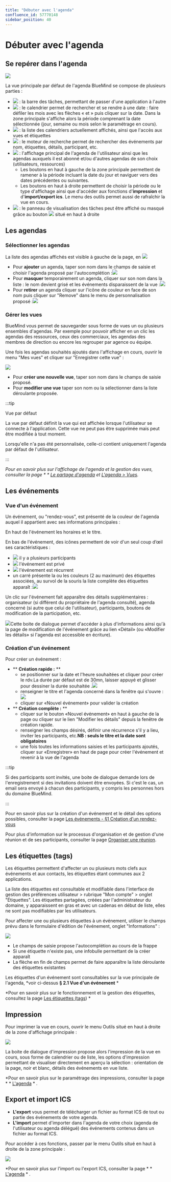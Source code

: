 ```yaml
---
title: "Débuter avec l'agenda"
confluence_id: 57770148
sidebar_position: 40
---
```

# Débuter avec l'agenda


## Se repérer dans l'agenda

![](../attachments/57770444/72188625.png)

La vue principale par défaut de l'agenda BlueMind se compose de plusieurs parties :

- ![](../attachments/57769989/69896475.png) : la barre des tâches, permettant de passer d'une application à l'autre
- ![](../attachments/57769989/69896474.png) : le calendrier permet de rechercher et se rendre à une date : faire défiler les mois avec les flèches « et » puis cliquer sur la date. Dans la zone principale s'affiche alors la période comprenant la date sélectionnée (jour, semaine ou mois selon le paramétrage en cours).
- ![](../attachments/57769989/69896473.png) : la liste des calendriers actuellement affichés, ainsi que l'accès aux vues et étiquettes
- ![](../attachments/57769989/69896472.png) : le moteur de recherche permet de rechercher des événements par nom, étiquettes, détails, participant, etc.
- ![](../attachments/57769989/69896471.png) : l'affichage principal de l'agenda de l'utilisateur ainsi que les agendas auxquels il est abonné et/ou d'autres agendas de son choix (utilisateurs, ressources)
    - Les boutons en haut à gauche de la zone principale permettent de ramener à la période incluant la date du jour et naviguer vers des dates précédentes ou suivantes.
    - Les boutons en haut à droite permettent de choisir la période ou le type d'affichage ainsi que d'accéder aux fonctions d'**impression** et d'**import/export ics**. Le menu des outils permet aussi de rafraîchir la vue en cours.
- ![](../attachments/57769989/69896470.png) : le panneau de visualisation des tâches peut être affiché ou masqué grâce au bouton ![](../attachments/57770612/57770623.png) situé en haut à droite


## Les agendas

### Sélectionner les agendas

La liste des agendas affichés est visible à gauche de la page, en ![](../attachments/57770148/72188537.png)

- Pour **ajouter** un agenda, taper son nom dans le champs de saisie et choisir l'agenda proposé par l'autocomplétion :![](../attachments/57770148/72188536.png)
- Pour **masquer** temporairement un agenda, cliquer sur son nom dans la liste : le nom devient grisé et les événements disparaissent de la vue :![](../attachments/57770148/72188535.png)
- Pour **retirer** un agenda cliquer sur l'icône de couleur en face de son nom puis cliquer sur "Remove" dans le menu de personnalisation proposé :![](../attachments/57770148/72188552.png)


### Gérer les vues

BlueMind vous permet de sauvegarder sous forme de vues un ou plusieurs ensembles d'agendas. Par exemple pour pouvoir afficher en un clic les agendas des ressources, ceux des commerciaux, les agendas des membres de direction ou encore les regrouper par agence ou équipe.

Une fois les agendas souhaités ajoutés dans l'affichage en cours, ouvrir le menu "Mes vues" et cliquer sur "Enregistrer cette vue" :

![](../attachments/57770148/72188539.png)

- Pour **créer une nouvelle vue**, taper son nom dans le champs de saisie proposé.
- Pour **modifier une vue** taper son nom ou la sélectionner dans la liste déroulante proposée.


:::tip

Vue par défaut

La vue par défaut définit la vue qui est affichée lorsque l'utilisateur se connecte à l'application. Cette vue ne peut pas être supprimée mais peut être modifiée à tout moment.

Lorsqu'elle n'a pas été personnalisée, celle-ci contient uniquement l'agenda par défaut de l'utilisateur.

:::

*Pour en savoir plus sur l'affichage de l'agenda et la gestion des vues, consulter la page * * [Le partage d'agenda](/Guide_de_l_utilisateur/L_agenda/Le_partage_d_agenda/) et [L'agenda > Vues](/Guide_de_l_utilisateur/L_agenda/Vues/).*

## Les événements

### Vue d'un événement

Un événement, ou "rendez-vous", est présenté de la couleur de l'agenda auquel il appartient avec ses informations principales :

En haut de l'événement les horaires et le titre.

En bas de l'événement, des icônes permettent de voir d'un seul coup d’œil ses caractéristiques :

- ![](../attachments/57770444/72188583.png) il y a plusieurs participants
- ![](../attachments/57770444/72188581.png) l'événement est privé
- ![](../attachments/57770444/72188580.png) l'événement est récurrent
- un carré présente la ou les couleurs (2 au maximum) des étiquettes associées, au survol de la souris la liste complète des étiquettes apparaît :![](../attachments/57770148/72188546.png)


Un clic sur l'événement fait apparaître des détails supplémentaires : organisateur (si différent du propriétaire de l'agenda consulté), agenda concerné (si autre que celui de l'utilisateur), participants, boutons de modification de la participation, etc.

![](../attachments/57770148/72188548.png)Cette boite de dialogue permet d'accéder à plus d'informations ainsi qu'à la page de modification de l'événement grâce au lien «Détail» (ou «Modifier les détails» si l'agenda est accessible en écriture).

### Création d'un événement

Pour créer un événement :

- ** **Création rapide :** **
    - se positionner sur la date et l'heure souhaitées et cliquer pour créer le rdv.La durée par défaut est de 30mn, laisser appuyé et glisser pour dessiner la durée souhaitée .![](../attachments/57770148/72188545.gif)
    - renseigner le titre et l'agenda concerné dans la fenêtre qui s'ouvre :![](../attachments/57770148/72188544.png)
    - cliquer sur «Nouvel événement» pour valider la création
- ** **Création complète :** **
    - cliquer sur le bouton «Nouvel événement» en haut à gauche de la page ou cliquer sur le lien "Modifier les détails" depuis la fenêtre de création rapide.
    - renseigner les champs désirés, définir une récurrence s'il y a lieu, inviter les participants, etc.**NB : seuls le titre et la date sont obligatoires**
    - une fois toutes les informations saisies et les participants ajoutés, cliquer sur «Enregistrer» en haut de page pour créer l'événement et revenir à la vue de l'agenda


:::tip

Si des participants sont invités, une boite de dialogue demande lors de l'enregistrement si des invitations doivent être envoyées. Si c'est le cas, un email sera envoyé à chacun des participants, y compris les personnes hors du domaine BlueMind.

:::


Pour en savoir plus sur la création d'un événement et le détail des options possibles, consulter la page [Les événements - §1 Création d'un rendez-vous](/Guide_de_l_utilisateur/L_agenda/Les_événements/)

Pour plus d'information sur le processus d'organisation et de gestion d'une réunion et de ses participants, consulter la page [Organiser une réunion](/Guide_de_l_utilisateur/L_agenda/Organiser_une_réunion/).

## Les étiquettes (tags)

Les étiquettes permettent d'affecter un ou plusieurs mots clefs aux événements et aux contacts, les étiquettes étant communes aux 2 applications.

La liste des étiquettes est consultable et modifiable dans l'interface de gestion des préférences utilisateur > rubrique "Mon compte" > onglet "Étiquettes". Les étiquettes partagées, créées par l'administrateur du domaine, y apparaissent en gras et avec un cadenas en début de liste, elles ne sont pas modifiables par les utilisateurs.

Pour affecter une ou plusieurs étiquettes à un événement, utiliser le champs prévu dans le formulaire d'édition de l'événement, onglet "Informations" :

![](../attachments/57770148/72188542.png)

- Le champs de saisie propose l'autocomplétion au cours de la frappe
- Si une étiquette n'existe pas, une infobulle permettant de la créer apparaît
- La flèche en fin de champs permet de faire apparaître la liste déroulante des étiquettes existantes


Les étiquettes d'un événement sont consultables sur la vue principale de l'agenda, *voir ci-dessus **§ 2.1 Vue d'un événement** *

*Pour en savoir plus sur le fonctionnement et la gestion des étiquettes, consultez la page  [Les étiquettes (tags](/Guide_de_l_utilisateur/Les_catégories_tags_/))  *

## Impression

Pour imprimer la vue en cours, ouvrir le menu Outils situé en haut à droite de la zone d'affichage principale :

![](../attachments/57770148/72188541.png)

La boite de dialogue d'impression propose alors l'impression de la vue en cours, sous forme de calendrier ou de liste, les options d'impression permettant de visualiser directement en aperçu la sélection : orientation de la page, noir et blanc, détails des événements en vue liste.

*Pour en savoir plus sur le paramétrage des impressions, consulter la page * * [L'agenda](/Guide_de_l_utilisateur/L_agenda/) * *.*

## Export et import ICS

- **L'export** vous permet de télécharger un fichier au format ICS de tout ou partie des événements de votre agenda.
- **L'import** permet d'importer dans l'agenda de votre choix (agenda de l'utilisateur ou agenda délégué) des événements contenus dans un fichier au format ICS.


Pour accéder à ces fonctions, passer par le menu Outils situé en haut à droite de la zone principale :

![](../attachments/57770148/72188551.png)

*Pour en savoir plus sur l'import ou l'export ICS, consulter la page * * [L'agenda](/Guide_de_l_utilisateur/L_agenda/) * *.*


